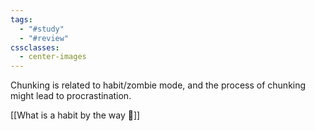 ```yaml
---
tags:
  - "#study"
  - "#review"
cssclasses:
  - center-images
---
```

Chunking is related to habit/zombie mode, and the process of chunking might lead to procrastination.

[[What is a habit by the way 🤔]]